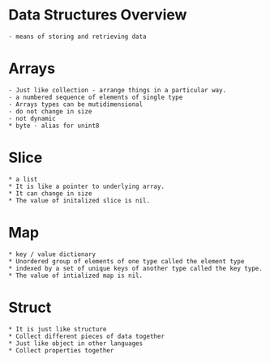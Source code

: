 # Data Structures Overview
    - means of storing and retrieving data

# Arrays
    - Just like collection - arrange things in a particular way.
    - a numbered sequence of elements of single type
    - Arrays types can be mutidimensional
    - do not change in size
    - not dynamic
    * byte - alias for unint8

# Slice
    * a list
    * It is like a pointer to underlying array.
    * It can change in size
    * The value of initalized slice is nil.

 # Map
    * key / value dictionary
    * Unordered group of elements of one type called the element type
    * indexed by a set of unique keys of another type called the key type.
    * The value of intialized map is nil.


 # Struct
    * It is just like structure
    * Collect different pieces of data together
    * Just like object in other languages
    * Collect properties together

